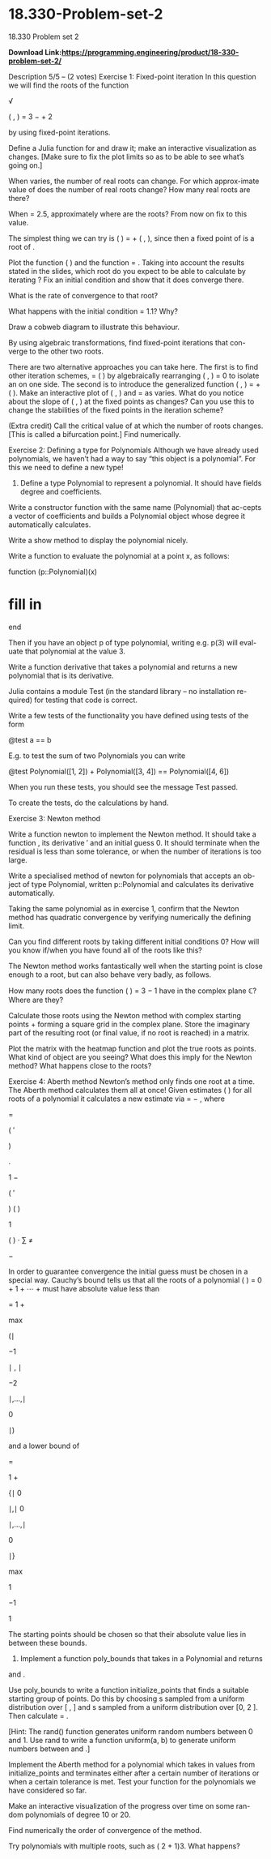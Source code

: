 # 18.330-Problem-set-2
18.330 Problem set 2

**Download Link:https://programming.engineering/product/18-330-problem-set-2/**

Description
5/5 – (2 votes)
Exercise 1: Fixed-point iteration In this question we will find the roots of the function

√

( , ) = 3 − + 2

by using fixed-point iterations.

Define a Julia function for and draw it; make an interactive visualization as changes. [Make sure to fix the plot limits so as to be able to see what’s going on.]

When varies, the number of real roots can change. For which approx-imate value of does the number of real roots change? How many real roots are there?

When = 2.5, approximately where are the roots? From now on fix to this value.

The simplest thing we can try is ( ) = + ( , ), since then a fixed point of is a root of .

Plot the function ( ) and the function = . Taking into account the results stated in the slides, which root do you expect to be able to calculate by iterating ? Fix an initial condition and show that it does converge there.

What is the rate of convergence to that root?

What happens with the initial condition = 1.1? Why?

Draw a cobweb diagram to illustrate this behaviour.

By using algebraic transformations, find fixed-point iterations that con-verge to the other two roots.

There are two alternative approaches you can take here. The first is to find other iteration schemes, = ( ) by algebraically rearranging ( , ) = 0 to isolate an on one side. The second is to introduce the generalized function ( , ) = + ( ). Make an interactive plot of ( , ) and = as varies. What do you notice about the slope of ( , ) at the fixed points as changes? Can you use this to change the stabilities of the fixed points in the iteration scheme?

(Extra credit) Call the critical value of at which the number of roots changes. [This is called a bifurcation point.] Find numerically.


Exercise 2: Defining a type for Polynomials Although we have already used polynomials, we haven’t had a way to say “this object is a polynomial”. For this we need to define a new type!

1. Define a type Polynomial to represent a polynomial. It should have fields degree and coefficients.

Write a constructor function with the same name (Polynomial) that ac-cepts a vector of coefficients and builds a Polynomial object whose degree it automatically calculates.

Write a show method to display the polynomial nicely.

Write a function to evaluate the polynomial at a point x, as follows:

function (p::Polynomial)(x)

# fill in

end

Then if you have an object p of type polynomial, writing e.g. p(3) will eval-uate that polynomial at the value 3.

Write a function derivative that takes a polynomial and returns a new polynomial that is its derivative.

Julia contains a module Test (in the standard library – no installation re-quired) for testing that code is correct.

Write a few tests of the functionality you have defined using tests of the form

@test a == b

E.g. to test the sum of two Polynomials you can write

@test Polynomial([1, 2]) + Polynomial([3, 4]) == Polynomial([4, 6])

When you run these tests, you should see the message Test passed.

To create the tests, do the calculations by hand.

Exercise 3: Newton method

Write a function newton to implement the Newton method. It should take a function , its derivative ′ and an initial guess 0. It should terminate when the residual is less than some tolerance, or when the number of iterations is too large.

Write a specialised method of newton for polynomials that accepts an ob-ject of type Polynomial, written p::Polynomial and calculates its derivative automatically.


Taking the same polynomial as in exercise 1, confirm that the Newton method has quadratic convergence by verifying numerically the defining limit.

Can you find different roots by taking different initial conditions 0? How will you know if/when you have found all of the roots like this?

The Newton method works fantastically well when the starting point is close enough to a root, but can also behave very badly, as follows.

How many roots does the function ( ) = 3 − 1 have in the complex plane ℂ? Where are they?

Calculate those roots using the Newton method with complex starting points + forming a square grid in the complex plane. Store the imaginary part of the resulting root (or final value, if no root is reached) in a matrix.

Plot the matrix with the heatmap function and plot the true roots as points. What kind of object are you seeing? What does this imply for the Newton method? What happens close to the roots?

Exercise 4: Aberth method Newton’s method only finds one root at a time. The Aberth method calculates them all at once! Given estimates ( ) for all roots of a polynomial it calculates a new estimate via = − , where

=

( ′

)

.

1 −

( ′

) ( )

1

( ) ⋅ ∑ ≠

−

In order to guarantee convergence the initial guess must be chosen in a special way. Cauchy’s bound tells us that all the roots of a polynomial ( ) = 0 + 1 + ⋯ + must have absolute value less than

= 1 +

max

(∣

−1

∣ , ∣

−2

∣,…,∣

0

∣)

and a lower bound of

=

1 +

{∣ 0

∣,∣ 0

∣,…,∣

0

∣}

max

1

−1

1

The starting points should be chosen so that their absolute value lies in between these bounds.


1. Implement a function poly_bounds that takes in a Polynomial and returns

and .

Use poly_bounds to write a function initialize_points that finds a suitable starting group of points. Do this by choosing s sampled from a uniform distribution over [ , ] and s sampled from a uniform distribution over [0, 2 ]. Then calculate = .

[Hint: The rand() function generates uniform random numbers between 0 and 1. Use rand to write a function uniform(a, b) to generate uniform numbers between and .]

Implement the Aberth method for a polynomial which takes in values from initialize_points and terminates either after a certain number of iterations or when a certain tolerance is met. Test your function for the polynomials we have considered so far.

Make an interactive visualization of the progress over time on some ran-dom polynomials of degree 10 or 20.

Find numerically the order of convergence of the method.

Try polynomials with multiple roots, such as ( 2 + 1)3. What happens?
